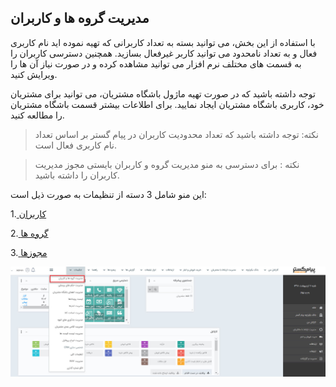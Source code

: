 ﻿## مدیریت گروه ها و کاربران

با استفاده از این بخش، می توانید بسته به تعداد کاربرانی که تهیه نموده اید نام کاربری فعال و به تعداد نامحدود می توانید کاربر غیرفعال بسازید. همچنین دسترسی کاربران را به قسمت های مختلف نرم افزار می توانید مشاهده کرده و در صورت نیاز آن ها را ویرایش کنید.

توجه داشته باشید که در صورت تهیه ماژول باشگاه مشتریان، می توانید برای مشتریان خود، کاربری باشگاه مشتریان ایجاد نمایید. برای اطلاعات بیشتر قسمت باشگاه مشتریان را مطالعه کنید.

> نکته: توجه داشته باشید که تعداد محدودیت کاربران در پیام گستر بر اساس تعداد نام کاربری فعال است.

> نکته : برای دسترسی به منو مدیریت گروه و کاربران بایستی مجوز مدیریت کاربران را داشته باشید.

این منو شامل 3 دسته از تنظیمات به صورت ذیل است:

1.<a href="users%2Fusers.md" target="_blank"> کاربران</a>

2.<a href="Groups%2FGroups.md" target="_blank"> گروه ها</a>

3.<a href="permissions%2Fpermissions.md" target="_blank"> مجوزها</a>

![](GroupsManagementAndUsers1.jpg)

